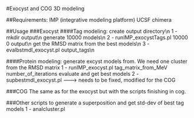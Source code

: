 #Exocyst and COG 3D modeling

##Requirements:
IMP (integrative modeling platform)
UCSF chimera

##Usage
###Exocyst
####Tag modeling:
create output directory\n
1 - mkdir output\n
generate 10000 models\n
2 - runIMP_exocystTags.pl 10000 0 output\n
get the RMSD matrix from the best models\n
3 - evalbstmdl_exocyst.pl output_tags\n


####Protein modeling:
generate excyst models from. We need one cluster from the RMSD matrix
1 - runIMP_exocyst.pl tag_matrix_from_MeV number_of_iterations
evaluate and get best models
2 - supbestmdl_exocyst.pl  ---> needs to be fixed, modified for the COG

###COG
The same as for the exocyst but with the scripts finishing in cog.

###Other scripts
to generate a superposition and get std-dev of best tag models 
1 - analcluster.pl 
